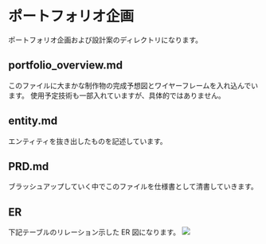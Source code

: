 # ポートフォリオ企画

ポートフォリオ企画および設計案のディレクトリになります。

## portfolio_overview.md

このファイルに大まかな制作物の完成予想図とワイヤーフレームを入れ込んでいます。
使用予定技術も一部入れていますが、具体的ではありません。

## entity.md

エンティティを抜き出したものを記述しています。

## PRD.md

ブラッシュアップしていく中でこのファイルを仕様書として清書していきます。

## ER

下記テーブルのリレーション示した ER 図になります。
<img src="https://qiita-image-store.s3.ap-northeast-1.amazonaws.com/0/2741017/eb3b3e5c-cf39-afef-0887-3b68c1b24d30.png">
